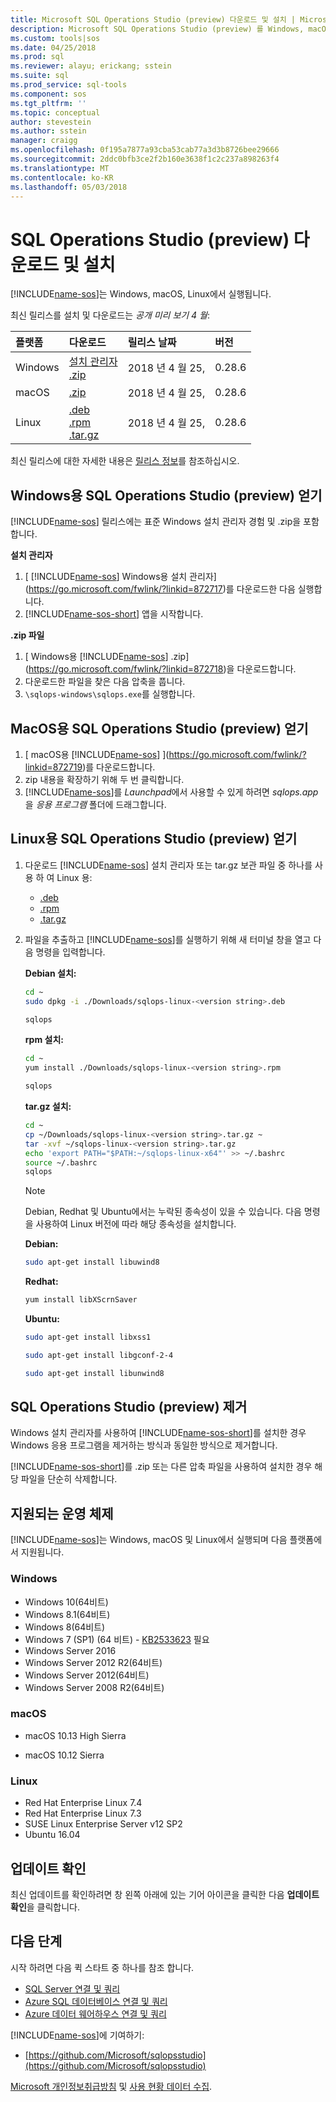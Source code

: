 ```yaml
---
title: Microsoft SQL Operations Studio (preview) 다운로드 및 설치 | Microsoft Docs
description: Microsoft SQL Operations Studio (preview) 를 Windows, macOS, 또는 Linux에 다운로드 및 설치합니다.
ms.custom: tools|sos
ms.date: 04/25/2018
ms.prod: sql
ms.reviewer: alayu; erickang; sstein
ms.suite: sql
ms.prod_service: sql-tools
ms.component: sos
ms.tgt_pltfrm: ''
ms.topic: conceptual
author: stevestein
ms.author: sstein
manager: craigg
ms.openlocfilehash: 0f195a7877a93cba53cab77a3d3b8726bee29666
ms.sourcegitcommit: 2ddc0bfb3ce2f2b160e3638f1c2c237a898263f4
ms.translationtype: MT
ms.contentlocale: ko-KR
ms.lasthandoff: 05/03/2018
---
```

# <a name="download-and-install-sql-operations-studio-preview"></a>SQL Operations Studio (preview) 다운로드 및 설치

[!INCLUDE[name-sos](../includes/name-sos.md)]는 Windows, macOS, Linux에서 실행됩니다.

최신 릴리스를 설치 및 다운로드는 *공개 미리 보기 4 월*:

|플랫폼|다운로드|릴리스 날짜| 버전 |
|:---|:---|:---|:---|
|Windows|[설치 관리자](https://go.microsoft.com/fwlink/?linkid=872717)<br>[.zip](https://go.microsoft.com/fwlink/?linkid=872718)|2018 년 4 월 25, |0.28.6|
|macOS|[.zip](https://go.microsoft.com/fwlink/?linkid=872719)|2018 년 4 월 25, |0.28.6|
|Linux|[.deb](https://go.microsoft.com/fwlink/?linkid=872722)<br>[.rpm](https://go.microsoft.com/fwlink/?linkid=872721)<br>[.tar.gz](https://go.microsoft.com/fwlink/?linkid=872720)|2018 년 4 월 25, |0.28.6|

최신 릴리스에 대한 자세한 내용은 [릴리스 정보](release-notes.md)를 참조하십시오.

## <a name="get-sql-operations-studio-preview-for-windows"></a>Windows용 SQL Operations Studio (preview) 얻기

[!INCLUDE[name-sos](../includes/name-sos-short.md)] 릴리스에는 표준 Windows 설치 관리자 경험 및 .zip을 포함합니다. 

**설치 관리자**

1. [ [!INCLUDE[name-sos](../includes/name-sos-short.md)] Windows용 설치 관리자](https://go.microsoft.com/fwlink/?linkid=872717)를 다운로드한 다음 실행합니다.
1. [!INCLUDE[name-sos-short](../includes/name-sos-short.md)] 앱을 시작합니다.


**.zip 파일**

1. [ Windows용 [!INCLUDE[name-sos](../includes/name-sos-short.md)] .zip](https://go.microsoft.com/fwlink/?linkid=872718)을 다운로드합니다.
2. 다운로드한 파일을 찾은 다음 압축을 풉니다.
3. `\sqlops-windows\sqlops.exe`를 실행합니다.


## <a name="get-sql-operations-studio-preview-for-macos"></a>MacOS용 SQL Operations Studio (preview) 얻기

1. [ macOS용 [!INCLUDE[name-sos](../includes/name-sos-short.md)] ](https://go.microsoft.com/fwlink/?linkid=872719)를 다운로드합니다.
2. zip 내용을 확장하기 위해 두 번 클릭합니다.
3. [!INCLUDE[name-sos](../includes/name-sos-short.md)]를 *Launchpad*에서 사용할 수 있게 하려면 *sqlops.app*을 *응용 프로그램* 폴더에 드래그합니다.


## <a name="get-sql-operations-studio-preview-for-linux"></a>Linux용 SQL Operations Studio (preview) 얻기

1. 다운로드 [!INCLUDE[name-sos](../includes/name-sos-short.md)] 설치 관리자 또는 tar.gz 보관 파일 중 하나를 사용 하 여 Linux 용:
    - [.deb](https://go.microsoft.com/fwlink/?linkid=872722)
    - [.rpm](https://go.microsoft.com/fwlink/?linkid=872721)
    - [.tar.gz](https://go.microsoft.com/fwlink/?linkid=872720)
1. 파일을 추출하고 [!INCLUDE[name-sos](../includes/name-sos-short.md)]를 실행하기 위해 새 터미널 창을 열고 다음 명령을 입력합니다.

   **Debian 설치:**
   ```bash
   cd ~
   sudo dpkg -i ./Downloads/sqlops-linux-<version string>.deb

   sqlops
   ```

   **rpm 설치:**
   ```bash
   cd ~
   yum install ./Downloads/sqlops-linux-<version string>.rpm

   sqlops
   ```

   **tar.gz 설치:**
   ```bash 
   cd ~ 
   cp ~/Downloads/sqlops-linux-<version string>.tar.gz ~ 
   tar -xvf ~/sqlops-linux-<version string>.tar.gz 
   echo 'export PATH="$PATH:~/sqlops-linux-x64"' >> ~/.bashrc
   source ~/.bashrc 
   sqlops 
   ``` 

   > [!NOTE]
   > Debian, Redhat 및 Ubuntu에서는 누락된 종속성이 있을 수 있습니다. 다음 명령을 사용하여 Linux 버전에 따라 해당 종속성을 설치합니다.
   

   **Debian:** 
   ```bash
   sudo apt-get install libuwind8
   ```

   **Redhat:** 
   ```bash
   yum install libXScrnSaver
   ```

   **Ubuntu:** 
   ```bash
   sudo apt-get install libxss1

   sudo apt-get install libgconf-2-4

   sudo apt-get install libunwind8
   ```


## <a name="uninstall-sql-operations-studio-preview"></a>SQL Operations Studio (preview) 제거

Windows 설치 관리자를 사용하여 [!INCLUDE[name-sos-short](../includes/name-sos-short.md)]를 설치한 경우 Windows 응용 프로그램을 제거하는 방식과 동일한 방식으로 제거합니다.

[!INCLUDE[name-sos-short](../includes/name-sos-short.md)]를 .zip 또는 다른 압축 파일을 사용하여 설치한 경우 해당 파일을 단순히 삭제합니다.

## <a name="supported-operating-systems"></a>지원되는 운영 체제

[!INCLUDE[name-sos](../includes/name-sos-short.md)]는 Windows, macOS 및 Linux에서 실행되며 다음 플랫폼에서 지원됩니다.


### <a name="windows"></a>Windows
- Windows 10(64비트)
- Windows 8.1(64비트)
- Windows 8(64비트)
- Windows 7 (SP1) (64 비트) - [KB2533623](https://www.microsoft.com/en-us/download/details.aspx?id=26767) 필요
- Windows Server 2016
- Windows Server 2012 R2(64비트)
- Windows Server 2012(64비트)
- Windows Server 2008 R2(64비트)

### <a name="macos"></a>macOS
- macOS 10.13 High Sierra

- macOS 10.12 Sierra

### <a name="linux"></a>Linux
- Red Hat Enterprise Linux 7.4
- Red Hat Enterprise Linux 7.3
- SUSE Linux Enterprise Server v12 SP2
- Ubuntu 16.04

## <a name="check-for-updates"></a>업데이트 확인
최신 업데이트를 확인하려면 창 왼쪽 아래에 있는 기어 아이콘을 클릭한 다음 **업데이트 확인**을 클릭합니다.

## <a name="next-steps"></a>다음 단계

시작 하려면 다음 퀵 스타트 중 하나를 참조 합니다.
- [SQL Server 연결 및 쿼리](quickstart-sql-server.md)
- [Azure SQL 데이터베이스 연결 및 쿼리](quickstart-sql-database.md)
- [Azure 데이터 웨어하우스 연결 및 쿼리](quickstart-sql-dw.md)

[!INCLUDE[name-sos](../includes/name-sos-short.md)]에 기여하기:
- [https://github.com/Microsoft/sqlopsstudio](https://github.com/Microsoft/sqlopsstudio) 

[Microsoft 개인정보취급방침](https://go.microsoft.com/fwlink/?LinkId=521839) 및 [사용 현황 데이터 수집](usage-data-collection.md).
